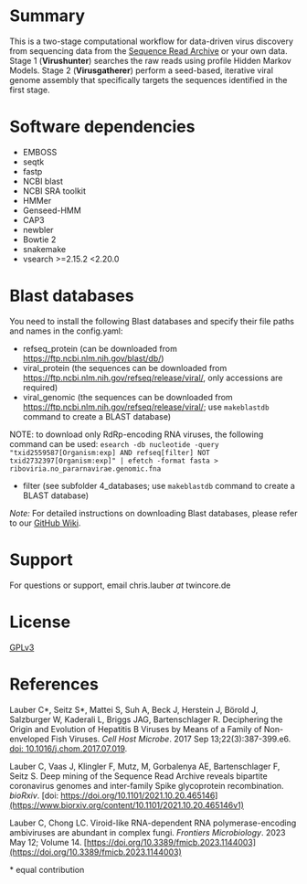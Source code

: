 # Summary

This is a two-stage computational workflow for data-driven virus discovery from sequencing data from the [Sequence Read Archive](https://www.ncbi.nlm.nih.gov/sra) or your own data. Stage 1 (**Virushunter**) searches the raw reads using profile Hidden Markov Models. Stage 2 (**Virusgatherer**) perform a seed-based, iterative viral genome assembly that specifically targets the sequences identified in the first stage.

# Software dependencies

 * EMBOSS
 * seqtk
 * fastp
 * NCBI blast
 * NCBI SRA toolkit
 * HMMer
 * Genseed-HMM
 * CAP3
 * newbler
 * Bowtie 2
 * snakemake
 * vsearch >=2.15.2 <2.20.0

# Blast databases

You need to install the following Blast databases and specify their file paths and names in the config.yaml:
 * refseq_protein (can be downloaded from https://ftp.ncbi.nlm.nih.gov/blast/db/)
 * viral_protein (the sequences can be downloaded from https://ftp.ncbi.nlm.nih.gov/refseq/release/viral/, only accessions are required)
 * viral_genomic (the sequences can be downloaded from https://ftp.ncbi.nlm.nih.gov/refseq/release/viral/; use `makeblastdb` command to create a BLAST database)

NOTE: to download only RdRp-encoding RNA viruses, the following command can be used: `esearch -db nucleotide -query "txid2559587[Organism:exp] AND refseq[filter] NOT txid2732397[Organism:exp]" | efetch -format fasta > riboviria.no_pararnavirae.genomic.fna`

 * filter (see subfolder 4_databases; use `makeblastdb` command to create a BLAST database)

  *Note:* For detailed instructions on downloading Blast databases, please refer to our [GitHub Wiki](https://github.com/lauberlab/VirusHunterGatherer/wiki). 

# Support

For questions or support, email chris.lauber *at* twincore.de

# License

[GPLv3](https://www.gnu.org/licenses/gpl-3.0.en.html)

# References

Lauber C*, Seitz S*, Mattei S, Suh A, Beck J, Herstein J, Börold J, Salzburger W, Kaderali L, Briggs JAG, Bartenschlager R. Deciphering the Origin and Evolution of Hepatitis B Viruses by Means of a Family of Non-enveloped Fish Viruses. *Cell Host Microbe*. 2017 Sep 13;22(3):387-399.e6. [doi: 10.1016/j.chom.2017.07.019](https://pubmed.ncbi.nlm.nih.gov/28867387/).

Lauber C, Vaas J, Klingler F, Mutz, M, Gorbalenya AE, Bartenschlager F, Seitz S. Deep mining of the Sequence Read Archive reveals bipartite coronavirus genomes and inter-family Spike glycoprotein recombination. *bioRxiv*. [doi: https://doi.org/10.1101/2021.10.20.465146](https://www.biorxiv.org/content/10.1101/2021.10.20.465146v1) 

Lauber C, Chong LC. Viroid-like RNA-dependent RNA polymerase-encoding ambiviruses are abundant in complex fungi. *Frontiers Microbiology*. 2023 May 12; Volume 14. [https://doi.org/10.3389/fmicb.2023.1144003](https://doi.org/10.3389/fmicb.2023.1144003)

\* equal contribution
